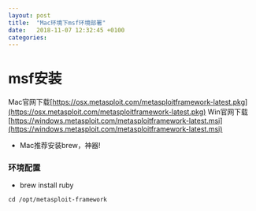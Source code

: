 ```yaml
---
layout: post
title:  "Mac环境下msf环境部署"
date:   2018-11-07 12:32:45 +0100
categories:
---
```


# msf安装
Mac官网下载[https://osx.metasploit.com/metasploitframework-latest.pkg](https://osx.metasploit.com/metasploitframework-latest.pkg) 
Win官网下载[https://windows.metasploit.com/metasploitframework-latest.msi](https://windows.metasploit.com/metasploitframework-latest.msi)  

- Mac推荐安装brew，神器!  
### 环境配置  
- brew install ruby  
```
cd /opt/metasploit-framework
```

